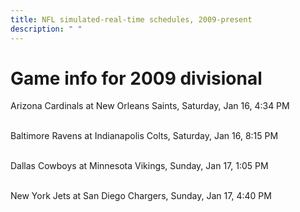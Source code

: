 ```yaml
---
title: NFL simulated-real-time schedules, 2009-present
description: " "
---
```


# Game info for 2009 divisional

Arizona Cardinals at New Orleans Saints, Saturday, Jan 16, 4:34 PM

<br/>Baltimore Ravens at Indianapolis Colts, Saturday, Jan 16, 8:15 PM

<br/>Dallas Cowboys at Minnesota Vikings, Sunday, Jan 17, 1:05 PM

<br/>New York Jets at San Diego Chargers, Sunday, Jan 17, 4:40 PM

